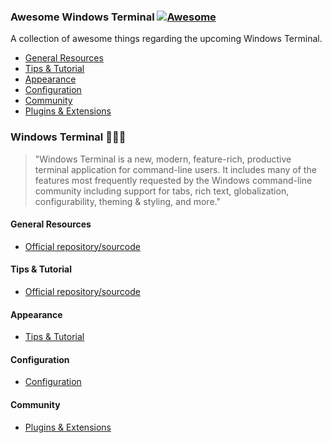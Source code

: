 ### **Awesome Windows Terminal** [![Awesome](https://awesome.re/badge-flat.svg)](https://awesome.re)
A collection of awesome things regarding the upcoming Windows Terminal.

- [General Resources](#windows-terminal-general-resources)
- [Tips & Tutorial](#tutorial)
- [Appearance](#appearance)
- [Configuration](#configuration)
- [Community](#windows-terminal-community)
- [Plugins & Extensions](#plugins-and-extensions)    

### Windows Terminal 👨🏼‍💻
> "Windows Terminal is a new, modern, feature-rich, productive terminal application for command-line users. It includes many of the features most frequently requested by the Windows command-line community including support for tabs, rich text, globalization, configurability, theming & styling, and more."

#### General Resources
- [Official repository/sourcode](https://github.com/microsoft/terminal)

#### Tips & Tutorial
- [Official repository/sourcode](https://github.com/microsoft/terminal)

#### Appearance
- [Tips & Tutorial](...)

#### Configuration
- [Configuration](...)

#### Community
- [Plugins & Extensions](...)
